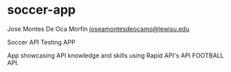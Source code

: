 # soccer-app

Jose Montes De Oca Morfin 
joseamontesdeocamo@lewisu.edu

Soccer API Testing APP

App showcasing API knowledge and skills using Rapid API's API FOOTBALL API. 